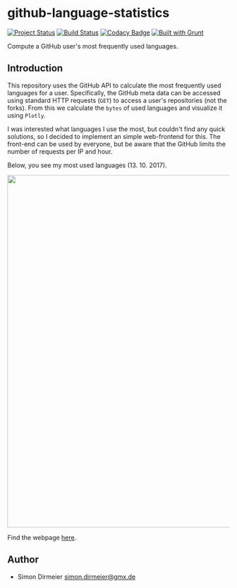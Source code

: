 # github-language-statistics

[![Project Status](https://www.repostatus.org/badges/latest/concept.svg)](https://www.repostatus.org/#concept)
[![Build Status](https://travis-ci.org/dirmeier/github-language-statistics.svg?branch=master)](https://travis-ci.org/dirmeier/github-language-statistics)
[![Codacy Badge](https://api.codacy.com/project/badge/Grade/9d7da34f83814e9d80091949ce7de06b)](https://www.codacy.com/app/simon-dirmeier/github-language-statistics?utm_source=github.com&amp;utm_medium=referral&amp;utm_content=dirmeier/github-language-statistics&amp;utm_campaign=Badge_Grade)
[![Built with Grunt](https://cdn.gruntjs.com/builtwith.svg)](https://gruntjs.com/)

Compute a GitHub user's most frequently used languages.

## Introduction

This repository uses the GitHub API to calculate the most frequently used languages for a user.
Specifically, the GitHub meta data can be accessed using standard HTTP requests (`GET`) to access a user's
repositories (not the forks). From this we calculate the `bytes` of used languages and visualize it using `Plotly`.

I was interested what languages I use the most, but couldn't find any quick solutions,
so I decided to implement an simple web-frontend for this. The front-end can be used by everyone, but be aware that the GitHub
limits the number of requests per IP and hour.

Below, you see my most used languages (13. 10. 2017).

<div align="center" style="text-align: center">
		<img src="https://rawgit.com/dirmeier/github-user-statistics/master/_fig/github_statistics.png" align="center" width="800px"/>
</div>

Find the webpage [here](https://dirmeier.github.io/github-language-statistics/index.html).

## Author

* Simon Dirmeier <a href="mailto:simon.dirmeier@gmx.de">simon.dirmeier@gmx.de</a>

